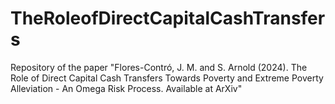 # TheRoleofDirectCapitalCashTransfers
Repository of the paper "Flores-Contró, J. M. and S. Arnold (2024). The Role of Direct Capital Cash Transfers Towards Poverty and Extreme Poverty Alleviation - An Omega Risk Process. Available at ArXiv"
